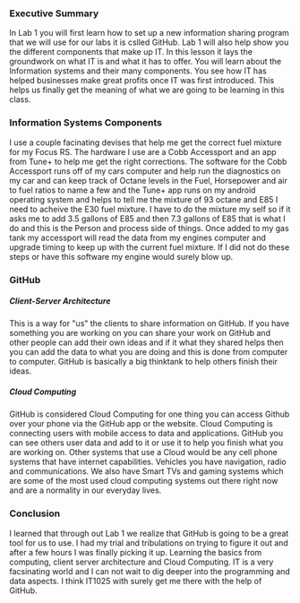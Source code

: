 ### Executive Summary
In Lab 1 you will first learn how to set up a new information sharing program that we will use for our labs it is cslled GitHub. Lab 1 will also help show you the different components that make up IT. In this lesson it lays the groundwork on what IT is and what it has to offer. You will learn about the Information systems and their many components. You see how IT has helped businesses make great profits once IT was first introduced. This helps us finally get the meaning of what we are going to be learning in this class.
### Information Systems Components
I use a couple facinating devises that help me get the correct fuel mixture for my Focus RS. The hardware I use are a Cobb Accessport and an app from Tune+ to help me get the right corrections. The software for the Cobb Accessport runs off of my cars computer and help run the diagnostics on my car and can keep track of Octane levels in the Fuel, Horsepower and air to fuel ratios to name a few and the Tune+ app runs on my android operating system and helps to tell me the mixture of 93 octane and E85 I need to acheive the E30 fuel mixture. I have to do the mixture my self so if it asks me to add 3.5 gallons of E85 and then 7.3 gallons of E85 that is what I do and this is the Person and process side of things. Once added to my gas tank my accessport will read the data from my engines computer and upgrade timing to keep up with the current fuel mixture. If I did not do these steps or have this software my engine would surely blow up.
### GitHub

##### Client-Server Architecture
This is a way for "us" the clients to share information on GitHub. If you have something you are working on you can share your work on GitHub and other people can add their own ideas and if it what they shared helps then you can add the data to what you are doing and this is done from computer to computer. GitHub is basically a big thinktank to help others finish their ideas. 
##### Cloud Computing
GitHub is considered Cloud Computing for one thing you can access Github over your phone via the GitHub app or the website. Cloud Computing is connecting users with mobile access to data and applications. GitHub you can see others user data and add to it or use it to help you finish what you are working on.  Other systems that use a Cloud would be any cell phone systems that have internet capabilities. Vehicles you have navigation, radio and communications. We also have Smart TVs and gaming systems which are some of the most used cloud computing systems out there right now and are a normality in our everyday lives.
### Conclusion
I learned that through out Lab 1 we realize that GitHub is going to be a great tool for us to use. I had my trial and tribulations on trying to figure it out and after a few hours I was finally picking it up. Learning the basics from computing, client server architecture and Cloud Computing. IT is a very facsinating world and I can not wait to dig deeper into the programming and data aspects. I think IT1025 with surely get me there with the help of GitHub.
